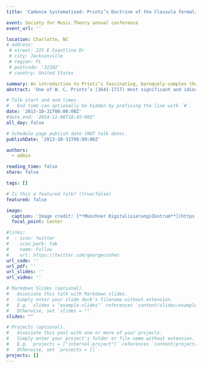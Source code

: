 ```yaml
---
title: 'Cadence Systematized: Printz’s Doctrine of the Clausula formalis'

event: Society for Music Theory annual conference
event_url: ''

location: Charlotte, NC
# address:
 # street: 225 E Coastline Dr
 # city: Jacksonville
 # region: FL
 # postcode: '32202'
 # country: United States

summary: An introduction to Printz’s fascinating, baroquely-complex theory of the cadence. 
abstract: 'One of W. C. Printz’s (1641-1717) most significant and idiosyncratic innovations is his naming and describing of an unprecedently large number of types of cadence, or _clausula formalis_. Equally noteworthy is the way in which these various categories are logically organized. In this paper I first demonstrate the dependence of the doctrine’s categorial organization on the influential pedagogical theories of Petrus Ramus. I then survey his seventeen categories of _clausula formalis_, showing that they comprise a rich diversity of cadence types, many of which would be unthinkingly disregarded by modern theoretical judgments. The significance of this wide variety of cadences, and its accompanying range of degrees of closure, becomes apparent when I consider them in combination with the treatise’s incipient theory of form.'

# Talk start and end times.
#   End time can optionally be hidden by prefixing the line with `#`.
date: '2013-10-31T00:00:00Z'
#date_end: '2024-11-08T18:45:00Z'
all_day: false

# Schedule page publish date (NOT talk date).
publishDate: '2013-10-31T00:00:00Z'

authors:
  - admin

reading_time: false
share: false

tags: []

# Is this a featured talk? (true/false)
featured: false

image:
  caption: 'Image credit: [**Münchner DigitalisierungsZentrum**](https://www.digitale-sammlungen.de/en/view/bsb00045152)'
  focal_point: Center

#links:
#  - icon: twitter
#    icon_pack: fab
#    name: Follow
#    url: https://twitter.com/georgecushen
url_code: ''
url_pdf: ''
url_slides: ''
url_video: ''

# Markdown Slides (optional).
#   Associate this talk with Markdown slides.
#   Simply enter your slide deck's filename without extension.
#   E.g. `slides = "example-slides"` references `content/slides/example-slides.md`.
#   Otherwise, set `slides = ""`.
slides: ""

# Projects (optional).
#   Associate this post with one or more of your projects.
#   Simply enter your project's folder or file name without extension.
#   E.g. `projects = ["internal-project"]` references `content/project/deep-learning/index.md`.
#   Otherwise, set `projects = []`.
projects: []
---
```

